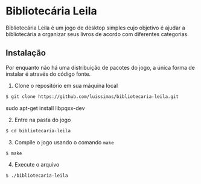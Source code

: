 # Bibliotecária Leila
Bibliotecária Leila é um jogo de desktop simples cujo objetivo é ajudar a bibliotecária a organizar seus livros de acordo com diferentes categorias.

## Instalação
Por enquanto não há uma distribuição de pacotes do jogo, a única forma de instalar é através do código fonte.

1. Clone o repositório em sua máquina local
```bash
$ git clone https://github.com/luissimas/bibliotecaria-leila.git
```
sudo apt-get install libpqxx-dev


2. Entre na pasta do jogo
```bash
$ cd bibliotecaria-leila
```

3. Compile o jogo usando o comando `make`
```bash
$ make
```

4. Execute o arquivo
```bash
$ ./bibliotecaria-leila
```
